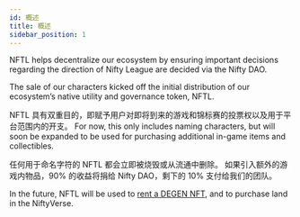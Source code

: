 ```yaml
---
id: 概述
title: 概述
sidebar_position: 1
---
```


NFTL helps decentralize our ecosystem by ensuring important decisions regarding the direction of Nifty League are decided via the Nifty DAO.

The sale of our characters kicked off the initial distribution of our ecosystem’s native utility and governance token, NFTL.

NFTL 具有双重目的，即赋予用户对即将到来的游戏和锦标赛的投票权以及用于平台范围内的开支。 For now, this only includes naming characters, but will soon be expanded to be used for purchasing additional in-game items and collectibles.

任何用于命名字符的 NFTL 都会立即被烧毁或从流通中删除。 如果引入额外的游戏内物品，90% 的收益将捐给 Nifty DAO，剩下的 10% 支付给我们的团队。

In the future, NFTL will be used to [rent a DEGEN NFT](http://localhost:3000/guides/rentals/rental-overview), and to purchase land in the NiftyVerse.
